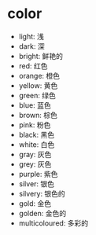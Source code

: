 # color

-   light: 浅
-   dark: 深
-   bright: 鲜艳的
-   red: 红色
-   orange: 橙色
-   yellow: 黄色
-   green: 绿色
-   blue: 蓝色
-   brown: 棕色
-   pink: 粉色
-   black: 黑色
-   white: 白色
-   gray: 灰色
-   grey: 灰色
-   purple: 紫色
-   silver: 银色
-   silvery: 银色的
-   gold: 金色
-   golden: 金色的
-   multicoloured: 多彩的
